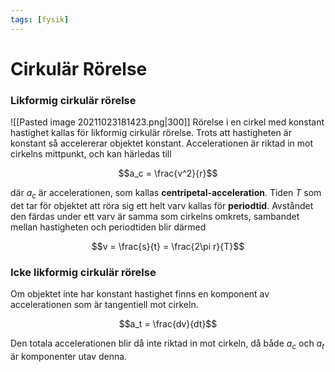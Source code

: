 ```yaml
---
tags: [fysik]
---
```

# Cirkulär Rörelse
### Likformig cirkulär rörelse
![[Pasted image 20211023181423.png|300]]
Rörelse i en cirkel med konstant hastighet kallas för likformig cirkulär rörelse. Trots att hastigheten är konstant så accelererar objektet konstant. Accelerationen är riktad in mot cirkelns mittpunkt, och kan härledas till

$$a_c = \frac{v^2}{r}$$

där $a_c$ är accelerationen, som kallas **centripetal-acceleration**. Tiden $T$ som det tar för objektet att röra sig ett helt varv kallas för **periodtid**. Avståndet den färdas under ett varv är samma som cirkelns omkrets, sambandet mellan hastigheten och periodtiden blir därmed

$$v = \frac{s}{t} = \frac{2\pi r}{T}$$

### Icke likformig cirkulär rörelse

Om objektet inte har konstant hastighet finns en komponent av accelerationen som är tangentiell mot cirkeln.

$$a_t = \frac{dv}{dt}$$

Den totala accelerationen blir då inte riktad in mot cirkeln, då både $a_c$ och $a_t$ är komponenter utav denna.